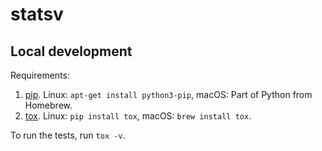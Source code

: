 # statsv

## Local development

Requirements:
1. [pip](https://pip.pypa.io/en/stable/installing/). Linux: `apt-get install python3-pip`, macOS: Part of Python from Homebrew.
2. [tox](https://tox.readthedocs.io/en/latest/). Linux: `pip install tox`, macOS: `brew install tox`.

To run the tests, run `tox -v`.
